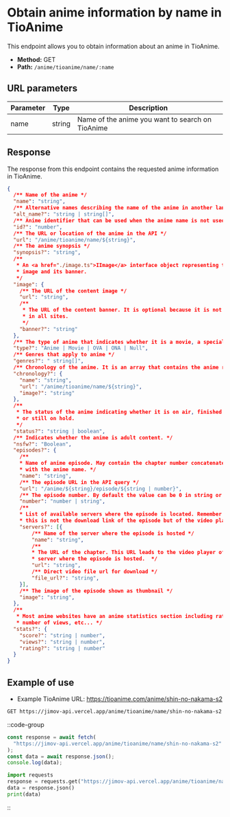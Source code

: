 # Obtain anime information by name in TioAnime

This endpoint allows you to obtain information about an anime in TioAnime.

- **Method:** GET
- **Path:** `/anime/tioanime/name/:name`

## URL parameters

| Parameter | Type   | Description                                      |
| --------- | ------ | ------------------------------------------------ |
| name      | string | Name of the anime you want to search on TioAnime |

## Response

The response from this endpoint contains the requested anime information in TioAnime.

```json
{
  /** Name of the anime */
  "name": "string",
  /** Alternative names describing the name of the anime in another language */
  "alt_name?": "string | string[]",
  /** Anime identifier that can be used when the anime name is not used in the URL. */
  "id?": "number",
  /** The URL or location of the anime in the API */
  "url": "/anime/tioanime/name/${string}",
  /** The anime synopsis */
  "synopsis?": "string",
  /**
   * An <a href="./image.ts">IImage</a> interface object representing the anime
   * image and its banner.
   */
  "image": {
    /** The URL of the content image */
    "url": "string",
    /**
     * The URL of the content banner. It is optional because it is not available
     * in all sites.
     */
    "banner?": "string"
  },
  /** The type of anime that indicates whether it is a movie, a special, TV, etc.. */
  "type?": "Anime | Movie | OVA | ONA | Null",
  /** Genres that apply to anime */
  "genres?": " string[]",
  /** Chronology of the anime. It is an array that contains the anime related to it. */
  "chronology?": {
    "name": "string",
    "url": "/anime/tioanime/name/${string}",
    "image?": "string"
  },
  /**
   * The status of the anime indicating whether it is on air, finished
   * or still on hold.
   */
  "status?": "string | boolean",
  /** Indicates whether the anime is adult content. */
  "nsfw?": "Boolean",
  "episodes?": {
    /**
    * Name of anime episode. May contain the chapter number concatenated
    * with the anime name. */
    "name": "string",
    /** The episode URL in the API query */
    "url": "/anime/${string}/episode/${string | number}",
    /** The episode number. By default the value can be 0 in string or integer. */
    "number": "number | string",
    /**
    * List of available servers where the episode is located. Remember that
    * this is not the download link of the episode but of the video player. */
    "servers?": [{
        /** Name of the server where the episode is hosted */
        "name": "string",
        /**
        * The URL of the chapter. This URL leads to the video player of the
        * server where the episode is hosted.  */
        "url": "string",
        /** Direct video file url for download */
        "file_url?": "string",
    }],
    /** The image of the episode shown as thumbnail */
    "image": "string",
  },
  /**
   * Most anime websites have an anime statistics section including ratings and
   * number of views, etc... */
  "stats?": {
    "score?": "string | number",
    "views?": "string | number",
    "rating?": "string | number"
  }
}
```

## Example of use

- Example TioAnime URL: https://tioanime.com/anime/shin-no-nakama-s2

```bash
GET https://jimov-api.vercel.app/anime/tioanime/name/shin-no-nakama-s2
```

::code-group

```javascript [JavaScript]
const response = await fetch(
  "https://jimov-api.vercel.app/anime/tioanime/name/shin-no-nakama-s2"
);
const data = await response.json();
console.log(data);
```

```python [Python]
import requests
response = requests.get("https://jimov-api.vercel.app/anime/tioanime/name/shin-no-nakama-s2")
data = response.json()
print(data)
```

::

